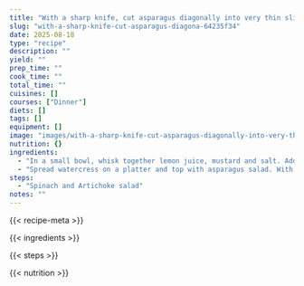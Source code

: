 ```yaml
---
title: "With a sharp knife, cut asparagus diagonally into very thin slices and transfer to a large bowl. Halve large mushrooms. Slice mushrooms very thin and add with radishes to asparagus. Toss salad gently."
slug: "with-a-sharp-knife-cut-asparagus-diagona-64235f34"
date: 2025-08-18
type: "recipe"
description: ""
yield: ""
prep_time: ""
cook_time: ""
total_time: ""
cuisines: []
courses: ["Dinner"]
diets: []
tags: []
equipment: []
image: "images/with-a-sharp-knife-cut-asparagus-diagonally-into-very-thin-s/hero.jpg"
nutrition: {}
ingredients:
  - "In a small bowl, whisk together lemon juice, mustard and salt. Add oil in a stream, whisking, and whisk until emulsified. Drizzle dressing over asparagus salad and toss gently. Grind pepper over salad. "
  - "Spread watercress on a platter and top with asparagus salad. With a vegetable peeler, shave 1/2 to 3/4 of Parmesan into curls over salad, reserving remaining Parmesan for another use."
steps:
  - "Spinach and Artichoke salad"
notes: ""
---
```

{{< recipe-meta >}}

{{< ingredients >}}

{{< steps >}}

{{< nutrition >}}
